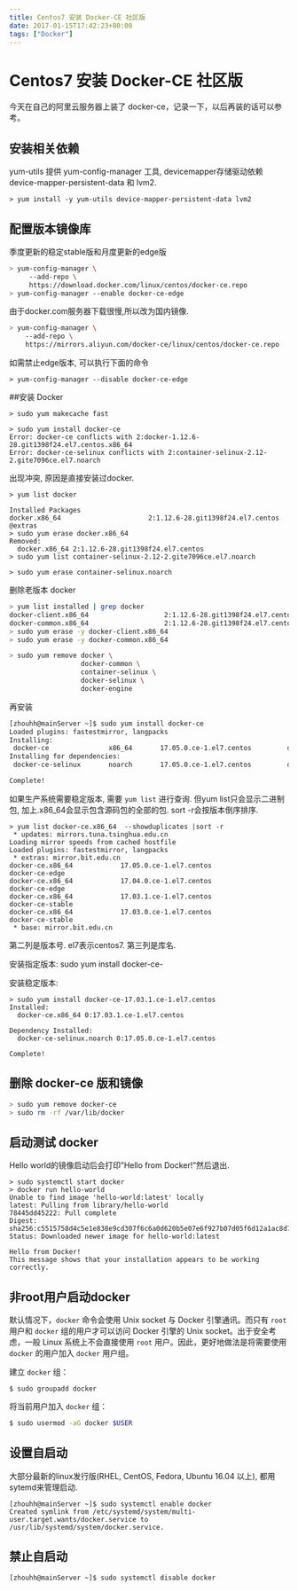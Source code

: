 ```yaml
---
title: Centos7 安装 Docker-CE 社区版
date: 2017-01-15T17:42:23+80:00
tags: ["Docker"]
---
```

# Centos7 安装 Docker-CE 社区版

今天在自己的阿里云服务器上装了 docker-ce，记录一下，以后再装的话可以参考。

## 安装相关依赖

yum-utils 提供 yum-config-manager 工具, devicemapper存储驱动依赖 device-mapper-persistent-data 和 lvm2.

```Sh
> yum install -y yum-utils device-mapper-persistent-data lvm2
```

## 配置版本镜像库

季度更新的稳定stable版和月度更新的edge版

```sh
> yum-config-manager \
     --add-repo \
     https://download.docker.com/linux/centos/docker-ce.repo
> yum-config-manager --enable docker-ce-edge

```

由于docker.com服务器下载很慢,所以改为国内镜像.

```sh
> yum-config-manager \
    --add-repo \
    https://mirrors.aliyun.com/docker-ce/linux/centos/docker-ce.repo
```

如需禁止edge版本, 可以执行下面的命令

```Sh
> yum-config-manager --disable docker-ce-edge
```

##安装 Docker

```Sh
> sudo yum makecache fast

> sudo yum install docker-ce
Error: docker-ce conflicts with 2:docker-1.12.6-28.git1398f24.el7.centos.x86_64
Error: docker-ce-selinux conflicts with 2:container-selinux-2.12-2.gite7096ce.el7.noarch

```

出现冲突, 原因是直接安装过docker.

```Sh
> yum list docker

Installed Packages
docker.x86_64                      2:1.12.6-28.git1398f24.el7.centos                      @extras
> sudo yum erase docker.x86_64
Removed:
  docker.x86_64 2:1.12.6-28.git1398f24.el7.centos
> sudo yum list container-selinux-2.12-2.gite7096ce.el7.noarch

> sudo yum erase container-selinux.noarch
```

删除老版本 docker

```sh
> yum list installed | grep docker
docker-client.x86_64                   2:1.12.6-28.git1398f24.el7.centos
docker-common.x86_64                   2:1.12.6-28.git1398f24.el7.centos
> sudo yum erase -y docker-client.x86_64
> sudo yum erase -y docker-common.x86_64

> sudo yum remove docker \
                  docker-common \
                  container-selinux \
                  docker-selinux \
                  docker-engine
```

再安装

```sh
[zhouhh@mainServer ~]$ sudo yum install docker-ce
Loaded plugins: fastestmirror, langpacks
Installing:
 docker-ce               x86_64       17.05.0.ce-1.el7.centos         docker-ce-edge        19 M
Installing for dependencies:
 docker-ce-selinux       noarch       17.05.0.ce-1.el7.centos         docker-ce-edge        28 k

Complete!

```

如果生产系统需要稳定版本, 需要 `yum list` 进行查询. 但yum list只会显示二进制包, 加上.x86_64会显示包含源码包的全部的包. sort -r会按版本倒序排序.

```Sh
> yum list docker-ce.x86_64  --showduplicates |sort -r
 * updates: mirrors.tuna.tsinghua.edu.cn
Loading mirror speeds from cached hostfile
Loaded plugins: fastestmirror, langpacks
 * extras: mirror.bit.edu.cn
docker-ce.x86_64            17.05.0.ce-1.el7.centos             docker-ce-edge
docker-ce.x86_64            17.04.0.ce-1.el7.centos             docker-ce-edge
docker-ce.x86_64            17.03.1.ce-1.el7.centos             docker-ce-stable
docker-ce.x86_64            17.03.0.ce-1.el7.centos             docker-ce-stable
 * base: mirror.bit.edu.cn
```

第二列是版本号. el7表示centos7. 第三列是库名.

安装指定版本: sudo yum install docker-ce-

安装稳定版本:

```Sh
> sudo yum install docker-ce-17.03.1.ce-1.el7.centos
Installed:
  docker-ce.x86_64 0:17.03.1.ce-1.el7.centos

Dependency Installed:
  docker-ce-selinux.noarch 0:17.05.0.ce-1.el7.centos

Complete!
```

## 删除 docker-ce 版和镜像

```sh
> sudo yum remove docker-ce
> sudo rm -rf /var/lib/docker
```

## 启动测试 docker

Hello world的镜像启动后会打印”Hello from Docker!”然后退出.

```Sh
> sudo systemctl start docker
> docker run hello-world
Unable to find image 'hello-world:latest' locally
latest: Pulling from library/hello-world
78445dd45222: Pull complete
Digest: sha256:c5515758d4c5e1e838e9cd307f6c6a0d620b5e07e6f927b07d05f6d12a1ac8d7
Status: Downloaded newer image for hello-world:latest

Hello from Docker!
This message shows that your installation appears to be working correctly.

```

## 非root用户启动docker

默认情况下，`docker` 命令会使用 Unix socket 与 Docker 引擎通讯。而只有 `root` 用户和 `docker` 组的用户才可以访问 Docker 引擎的 Unix socket。出于安全考虑，一般 Linux 系统上不会直接使用 `root` 用户。因此，更好地做法是将需要使用 `docker` 的用户加入 `docker` 用户组。

建立 `docker` 组：

```Sh
$ sudo groupadd docker
```

将当前用户加入 `docker` 组：

```sh
$ sudo usermod -aG docker $USER
```

## 设置自启动

大部分最新的linux发行版(RHEL, CentOS, Fedora, Ubuntu 16.04 以上), 都用sytemd来管理启动.

```Sh
[zhouhh@mainServer ~]$ sudo systemctl enable docker
Created symlink from /etc/systemd/system/multi-user.target.wants/docker.service to /usr/lib/systemd/system/docker.service.

```

## 禁止自启动

```Sh
[zhouhh@mainServer ~]$ sudo systemctl disable docker
```